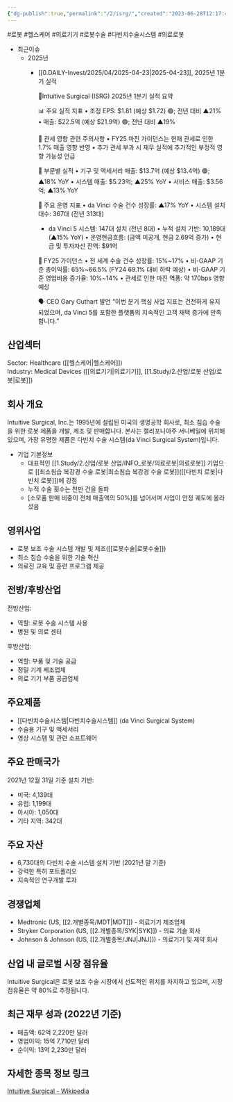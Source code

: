 ```yaml
---
{"dg-publish":true,"permalink":"/2/isrg/","created":"2023-06-28T12:17:44.092+09:00","updated":"2025-06-03T20:05:59.633+09:00"}
---
```


#로봇 #헬스케어 #의료기기 #로봇수술 #다빈치수술시스템 #의료로봇


- 최근이슈
	- 2025년
		- [[0.DAILY-Invest/2025/04/2025-04-23\|2025-04-23]], 2025년 1분기 실적
		  
			🤩Intuitive Surgical (ISRG) 2025년 1분기 실적 요약
			
			📊 주요 실적 지표
			• 조정 EPS: $1.81 (예상 $1.72) 🟢; 전년 대비 ▲21%
			• 매출: $22.5억 (예상 $21.9억) 🟢; 전년 대비 ▲19%
			
			📌 관세 영향 관련 주의사항
			• FY25 마진 가이던스는 현재 관세로 인한 1.7% 매출 영향 반영
			• 추가 관세 부과 시 재무 실적에 추가적인 부정적 영향 가능성 언급
			
			📍 부문별 실적
			• 기구 및 액세서리 매출: $13.7억 (예상 $13.4억) 🟢; ▲18% YoY
			• 시스템 매출: $5.23억; ▲25% YoY
			• 서비스 매출: $3.56억; ▲13% YoY
			
			💸 주요 운영 지표
			• da Vinci 수술 건수 성장률: ▲17% YoY
			• 시스템 설치 대수: 367대 (전년 313대)
			 - da Vinci 5 시스템: 147대 설치 (전년 8대)
			• 누적 설치 기반: 10,189대 (▲15% YoY)
			• 운영현금흐름: (금액 미공개, 현금 2.69억 증가)
			• 현금 및 투자자산 잔액: $91억
			
			🔮 FY25 가이던스
			• 전 세계 수술 건수 성장률: 15%~17%
			• 비-GAAP 기준 총이익률: 65%~66.5% (FY24 69.1% 대비 하락 예상)
			• 비-GAAP 기준 영업비용 증가율: 10%~14%
			• 관세로 인한 마진 역풍: 약 170bps 영향 예상
			
			🗣️ CEO Gary Guthart 발언
			“이번 분기 핵심 사업 지표는 건전하게 유지되었으며, da Vinci 5를 포함한 플랫폼의 지속적인 고객 채택 증가에 만족합니다.”


## 산업섹터

Sector: Healthcare ([[헬스케어\|헬스케어]])  
Industry: Medical Devices ([[의료기기\|의료기기]], [[1.Study/2.산업/로봇 산업/로봇\|로봇]])

## 회사 개요

Intuitive Surgical, Inc.는 1995년에 설립된 미국의 생명공학 회사로, 최소 침습 수술을 위한 로봇 제품을 개발, 제조 및 판매합니다. 본사는 캘리포니아주 서니베일에 위치해 있으며, 가장 유명한 제품은 다빈치 수술 시스템(da Vinci Surgical System)입니다.

- 기업 기본정보
	- 대표적인 [[1.Study/2.산업/로봇 산업/INFO_로봇/의료로봇\|의료로봇]] 기업으로 [[최소침습 복강경 수술 로봇\|최소침습 복강경 수술 로봇]]([[다빈치 로봇\|다빈치 로봇]])에 강점
	- 누적 수술 횟수는 천만 건을 돌파
	- [소모품 판매 비중이 전체 매출액의 50%]를 넘어서며 사업이 안정 궤도에 올라섰음

## 영위사업

- 로봇 보조 수술 시스템 개발 및 제조([[로봇수술\|로봇수술]])
- 최소 침습 수술을 위한 기술 혁신
- 의료진 교육 및 훈련 프로그램 제공

## 전방/후방산업

전방산업:

- 역할: 로봇 수술 시스템 사용
- 병원 및 의료 센터

후방산업:

- 역할: 부품 및 기술 공급
- 정밀 기계 제조업체
- 의료 기기 부품 공급업체

## 주요제품

- [[다빈치수술시스템\|다빈치수술시스템]] (da Vinci Surgical System)
- 수술용 기구 및 액세서리
- 영상 시스템 및 관련 소프트웨어

## 주요 판매국가

2021년 12월 31일 기준 설치 기반:

- 미국: 4,139대
- 유럽: 1,199대
- 아시아: 1,050대
- 기타 지역: 342대

## 주요 자산

- 6,730대의 다빈치 수술 시스템 설치 기반 (2021년 말 기준)
- 강력한 특허 포트폴리오
- 지속적인 연구개발 투자

## 경쟁업체

- Medtronic (US, [[2.개별종목/MDT\|MDT]]) - 의료기기 제조업체
- Stryker Corporation (US, [[2.개별종목/SYK\|SYK]]) - 의료 기술 회사
- Johnson & Johnson (US, [[2.개별종목/JNJ\|JNJ]]) - 의료기기 및 제약 회사

## 산업 내 글로벌 시장 점유율

Intuitive Surgical은 로봇 보조 수술 시장에서 선도적인 위치를 차지하고 있으며, 시장 점유율은 약 80%로 추정됩니다.

## 최근 재무 성과 (2022년 기준)

- 매출액: 62억 2,220만 달러
- 영업이익: 15억 7,710만 달러
- 순이익: 13억 2,230만 달러

## 자세한 종목 정보 링크

[Intuitive Surgical - Wikipedia](https://en.wikipedia.org/wiki/Intuitive_Surgical)